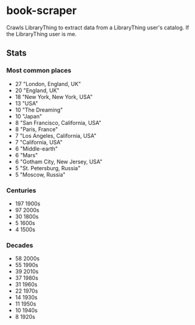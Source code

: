 book-scraper
============

Crawls LibraryThing to extract data from a LibraryThing user's catalog. If the LibraryThing user is me.

## Stats
### Most common places
- 27 "London, England, UK"
- 20 "England, UK"
- 18 "New York, New York, USA"
- 13 "USA"
- 10 "The Dreaming"
- 10 "Japan"
- 8 "San Francisco, California, USA"
- 8 "Paris, France"
- 7 "Los Angeles, California, USA"
- 7 "California, USA"
- 6 "Middle-earth"
- 6 "Mars"
- 6 "Gotham City, New Jersey, USA"
- 5 "St. Petersburg, Russia"
- 5 "Moscow, Russia"

### Centuries
- 197 1900s
- 97 2000s
- 30 1800s
- 5 1600s
- 4 1500s

### Decades

- 58 2000s
- 55 1990s
- 39 2010s
- 37 1980s
- 31 1960s
- 22 1970s
- 14 1930s
- 11 1950s
- 10 1940s
- 8 1920s

